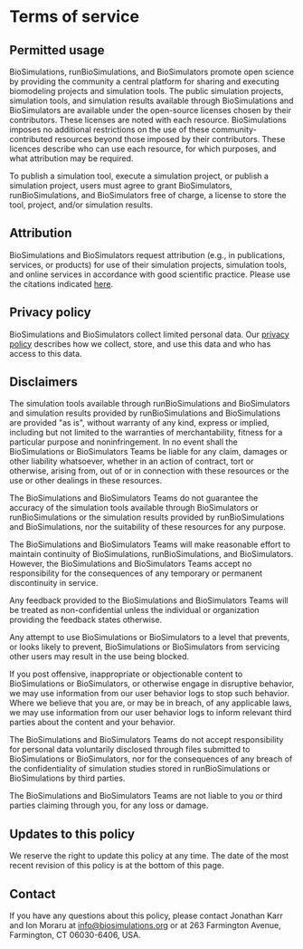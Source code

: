# Terms of service

## Permitted usage
BioSimulations, runBioSimulations, and BioSimulators promote open science by providing the community a central platform for sharing and executing biomodeling projects and simulation tools. The public simulation projects, simulation tools, and simulation results available through BioSimulations and BioSimulators are available under the open-source licenses chosen by their contributors. These licenses are noted with each resource. BioSimulations imposes no additional restrictions on the use of these community-contributed resources beyond those imposed by their contributors. These licences describe who can use each resource, for which purposes, and what attribution may be required.

To publish a simulation tool, execute a simulation project, or publish a simulation project, users must agree to grant BioSimulators, runBioSimulations, and BioSimulators free of charge, a license to store the tool, project, and/or simulation results.

## Attribution
BioSimulations and BioSimulators request attribution (e.g., in publications, services, or products) for use of their simulation projects, simulation tools, and online services in accordance with good scientific practice. Please use the citations indicated [here](./citations.md).

## Privacy policy
BioSimulations and BioSimulators collect limited personal data. Our [privacy policy](./privacy.md) describes how we collect, store, and use this data and who has access to this data.

## Disclaimers
The simulation tools available through runBioSimulations and BioSimulators and simulation results provided by runBioSimulations and BioSimulations are provided "as is", without warranty of any kind, express or implied, including but not limited to the warranties of merchantability, fitness for a particular purpose and noninfringement. In no event shall the BioSimulations or BioSimulators Teams be liable for any claim, damages or other liability whatsoever, whether in an action of contract, tort or otherwise, arising from, out of or in connection with these resources or the use or other dealings in these resources.

The BioSimulations and BioSimulators Teams do not guarantee the accuracy of the simulation tools available through BioSimulators or runBioSimulations or the simulation results provided by runBioSimulations and BioSimulations, nor the suitability of these resources for any purpose.

The BioSimulations and BioSimulators Teams will make reasonable effort to maintain continuity of BioSimulations, runBioSimulations, and BioSimulators. However, the BioSimulations and BioSimulators Teams accept no responsibility for the consequences of any temporary or permanent discontinuity in service.

Any feedback provided to the BioSimulations and BioSimulators Teams will be treated as non-confidential unless the individual or organization providing the feedback states otherwise.

Any attempt to use BioSimulations or BioSimulators to a level that prevents, or looks likely to prevent, BioSimulations or BioSimulators from servicing other users may result in the use being blocked.

If you post offensive, inappropriate or objectionable content to BioSimulations or BioSimulators, or otherwise engage in disruptive behavior, we may use information from our user behavior logs to stop such behavior. Where we believe that you are, or may be in breach, of any applicable laws, we may use information from our user behavior logs to inform relevant third parties about the content and your behavior.

The BioSimulations and BioSimulators Teams do not accept responsibility for personal data voluntarily disclosed through files submitted to BioSimulations or BioSimulators, nor for the consequences of any breach of the confidentiality of simulation studies stored in runBioSimulations or BioSimulations by third parties.

The BioSimulations and BioSimulators Teams are not liable to you or third parties claiming through you, for any loss or damage.

## Updates to this policy
We reserve the right to update this policy at any time. The date of the most recent revision of this policy is at the bottom of this page.

## Contact
If you have any questions about this policy, please contact Jonathan Karr and Ion Moraru at [info@biosimulations.org](mailto:info@biosimulations.org) or at 263 Farmington Avenue, Farmington, CT 06030-6406, USA.
